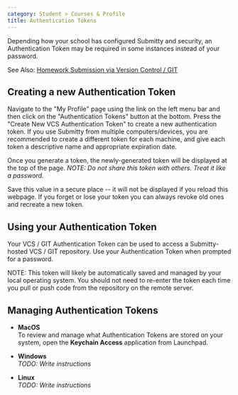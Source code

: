 ```yaml
---
category: Student > Courses & Profile
title: Authentication Tokens
---
```


Depending how your school has configured Submitty and security, an
Authentication Token may be required in some instances
instead of your password.

See Also: [Homework Submission via Version Control / GIT](/student/submission/version_control)


## Creating a new Authentication Token

Navigate to the "My Profile" page using the link on the left
menu bar and then click on the "Authentication Tokens" button at the bottom.  Press the "Create New VCS Authentication Token" to create a
new authentication token.  If you use Submitty from multiple
computers/devices, you are recommended to create a different token for
each machine, and give each token a descriptive name and appropriate
expiration date.

Once you generate a token, the newly-generated token will be displayed
at the top of the page.  *NOTE: Do not share this token with
others. Treat it like a password.*

Save this value in a secure place -- it will not be displayed if you
reload this webpage.  If you forget or lose your token you can always
revoke old ones and recreate a new token.



## Using your Authentication Token

Your VCS / GIT Authentication Token can be used to access a
Submitty-hosted VCS / GIT repository.  Use your Authentication Token
when prompted for a password.

NOTE: This token will likely be automatically saved and managed by
your local operating system.  You should not need to re-enter the token each
time you pull or push code from the repository on the remote server.


## Managing Authentication Tokens

* **MacOS**  
   To review and manage what Authentication Tokens are stored on your
   system, open the **Keychain Access** application from Launchpad.

* **Windows**  
   *TODO: Write instructions*

* **Linux**  
   *TODO: Write instructions*